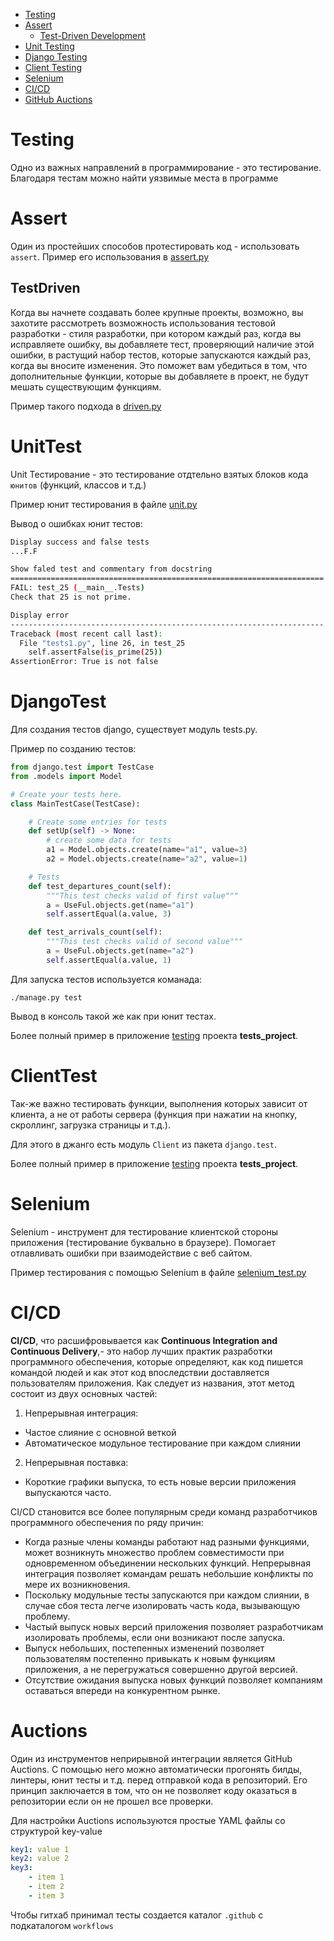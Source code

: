 - [Testing](#Testing)
- [Assert](#Assert)
  - [Test-Driven Development](#TestDriven)
- [Unit Testing](#UnitTest)
- [Django Testing](#DjangoTest)
- [Client Testing](#ClientTest)
- [Selenium](#Selenium)
- [CI/CD](#CI/CD)
- [GitHub Auctions](#Auctions)

# Testing

Одно из важных направлений в программирование - это тестирование. Благодаря
тестам можно найти уязвимые места в программе

# Assert

Один из простейших способов протестировать код - использовать `assert`.
Пример его использования в [assert.py](assert.py)

## TestDriven

Когда вы начнете создавать более крупные проекты, возможно,
вы захотите рассмотреть возможность использования тестовой разработки -
стиля разработки, при котором каждый раз, когда вы исправляете ошибку,
вы добавляете тест, проверяющий наличие этой ошибки, в растущий набор тестов,
которые запускаются каждый раз, когда вы вносите изменения. Это поможет вам
убедиться в том, что дополнительные функции, которые вы добавляете в проект,
не будут мешать существующим функциям.

Пример такого подхода в [driven.py](driven.py)

# UnitTest

Unit Тестирование - это тестирование отдтельно взятых блоков кода `юнитов` (функций, классов и т.д.)

Пример юнит тестирования в файле [unit.py](unit.py)

Вывод о ошибках юнит тестов:

```bash
Display success and false tests
...F.F

Show faled test and commentary from docstring
======================================================================
FAIL: test_25 (__main__.Tests)
Check that 25 is not prime.

Display error
----------------------------------------------------------------------
Traceback (most recent call last):
  File "tests1.py", line 26, in test_25
    self.assertFalse(is_prime(25))
AssertionError: True is not false
```

# DjangoTest

Для создания тестов django, существует модуль tests.py.

Пример по созданию тестов:

```python
from django.test import TestCase
from .models import Model

# Create your tests here.
class MainTestCase(TestCase):

    # Create some entries for tests
    def setUp(self) -> None:
        # create some data for tests
        a1 = Model.objects.create(name="a1", value=3)
        a2 = Model.objects.create(name="a2", value=1)

    # Tests
    def test_departures_count(self):
        """This test checks valid of first value"""
        a = UseFul.objects.get(name="a1")
        self.assertEqual(a.value, 3)

    def test_arrivals_count(self):
        """This test checks valid of second value"""
        a = UseFul.objects.get(name="a2")
        self.assertEqual(a.value, 1)
```

Для запуска тестов используется команада:

`./manage.py test`

Вывод в консоль такой же как при юнит тестах.

Более полный пример в приложение [testing](tests_project/testing) проекта **tests_project**.

# ClientTest

Так-же важно тестировать функции, выполнения которых зависит от клиента, а не 
от работы сервера (функция при нажатии на кнопку, скроллинг, загрузка страницы и т.д.).

Для этого в джанго есть модуль `Client` из пакета `django.test`.

Более полный пример в приложение [testing](tests_project/testing) проекта **tests_project**.

# Selenium

Selenium - инструмент для тестирование клиентской стороны приложения (тестирование буквально в браузере).
Помогает отлавливать ошибки при взаимодействие с веб сайтом.

Пример тестирования с помощью Selenium в файле [selenium_test.py](selenium_test.py)

# CI/CD

**CI/CD**, что расшифровывается как **Continuous Integration and Continuous Delivery**,-
это набор лучших практик разработки программного обеспечения, которые определяют, 
как код пишется командой людей и как этот код впоследствии доставляется пользователям 
приложения. Как следует из названия, этот метод состоит из двух основных частей:

1. Непрерывная интеграция:
- Частое слияние с основной веткой
- Автоматическое модульное тестирование при каждом слиянии

2. Непрерывная поставка:
- Короткие графики выпуска, то есть новые версии приложения выпускаются часто.

CI/CD становится все более популярным среди команд разработчиков программного обеспечения по ряду причин:

- Когда разные члены команды работают над разными функциями, может возникнуть множество проблем совместимости при одновременном объединении нескольких функций. Непрерывная интеграция позволяет командам решать небольшие конфликты по мере их возникновения.
- Поскольку модульные тесты запускаются при каждом слиянии, в случае сбоя теста легче изолировать часть кода, вызывающую проблему.
- Частый выпуск новых версий приложения позволяет разработчикам изолировать проблемы, если они возникают после запуска.
- Выпуск небольших, постепенных изменений позволяет пользователям постепенно привыкать к новым функциям приложения, а не перегружаться совершенно другой версией.
- Отсутствие ожидания выпуска новых функций позволяет компаниям оставаться впереди на конкурентном рынке.

# Auctions

Один из инструментов неприрывной интеграции является GitHub Auctions. 
С помощью него можно автоматически прогонять билды, линтеры, юнит тесты и т.д. перед отправкой
кода в репозиторий. Его принцип заключается в том, что он не позволяет коду оказаться
в репозитории если он не прошел все проверки.

Для настройки Auctions используются простые YAML файлы со структурой key-value
```yaml
key1: value 1
key2: value 2
key3:
    - item 1
    - item 2
    - item 3
```

Чтобы гитхаб принимал тесты создается каталог `.github` c подкаталогом `workflows`
